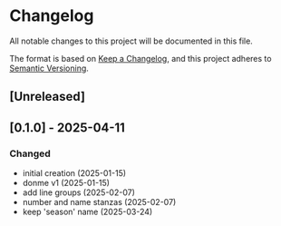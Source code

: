# Changelog

All notable changes to this project will be documented in this file.

The format is based on [Keep a Changelog](https://keepachangelog.com/en/1.0.0/),
and this project adheres to [Semantic Versioning](https://semver.org/spec/v2.0.0.html).


## [Unreleased]

## [0.1.0] - 2025-04-11

### Changed
- initial creation (2025-01-15)
- donme v1 (2025-01-15)
- add line groups (2025-02-07)
- number and name stanzas (2025-02-07)
- keep 'season' name (2025-03-24)
